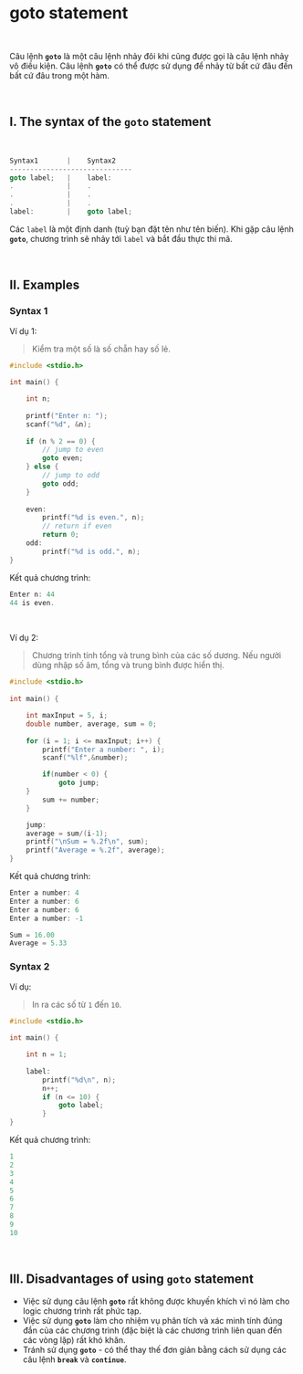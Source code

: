 # goto statement

<br />

Câu lệnh **`goto`** là một câu lệnh nhảy đôi khi cũng được gọi là câu lệnh nhảy vô điều kiện. Câu lệnh **`goto`** có thể được sử dụng để nhảy từ bất cứ đâu đến bất cứ đâu trong một hàm.

<br />

## I. The syntax of the `goto` statement

<br />

```c
Syntax1       |    Syntax2  
------------------------------
goto label;   |    label:  
.             |    .  
.             |    .  
.             |    .  
label:        |    goto label;  
```

Các `label` là một định danh (tuỳ bạn đặt tên như tên biến). Khi gặp câu lệnh **`goto`**, chương trình sẽ nhảy tới `label` và bắt đầu thực thi mã.

<br />

## II. Examples

### Syntax 1

Ví dụ 1:
> Kiểm tra một số là số chẵn hay số lẻ.

```c
#include <stdio.h>
 
int main() {

    int n;
    
    printf("Enter n: ");
    scanf("%d", &n);
    
    if (n % 2 == 0) {
        // jump to even 
        goto even;
    } else {
        // jump to odd 
        goto odd;
    }
	
    even: 
        printf("%d is even.", n); 
        // return if even 
        return 0;  
    odd: 
        printf("%d is odd.", n); 
}
```

Kết quả chương trình:
```c
Enter n: 44
44 is even.
```

<br />

Ví dụ 2:
> Chương trình tính tổng và trung bình của các số dương. Nếu người dùng nhập số âm, tổng và trung bình được hiển thị.

```c
#include <stdio.h>
 
int main() {

    int maxInput = 5, i;
    double number, average, sum = 0;
    
    for (i = 1; i <= maxInput; i++) {
        printf("Enter a number: ", i);
        scanf("%lf",&number);

        if(number < 0) {
            goto jump;
	}
        sum += number;
    }

    jump:
    average = sum/(i-1);
    printf("\nSum = %.2f\n", sum);
    printf("Average = %.2f", average);     	 
}
```

Kết quả chương trình:
```c
Enter a number: 4
Enter a number: 6
Enter a number: 6
Enter a number: -1

Sum = 16.00
Average = 5.33
```

### Syntax 2

Ví dụ:
>In ra các số từ `1` đến `10`.

```c
#include <stdio.h>
 
int main() {

    int n = 1;
    
    label: 
        printf("%d\n", n); 
        n++; 
        if (n <= 10) {
            goto label;
        } 
}
```

Kết quả chương trình:
```c
1
2
3
4
5
6
7
8
9
10
```

<br />

## III. Disadvantages of using `goto` statement

- Việc sử dụng câu lệnh **`goto`** rất không được khuyến khích vì nó làm cho logic chương trình rất phức tạp.
- Việc sử dụng **`goto`** làm cho nhiệm vụ phân tích và xác minh tính đúng đắn của các chương trình (đặc biệt là các chương trình liên quan đến các vòng lặp) rất khó khăn.
- Tránh sử dụng **`goto`** - có thể thay thế đơn giản bằng cách sử dụng các câu lệnh **`break`** và **`continue`**.

<br />



